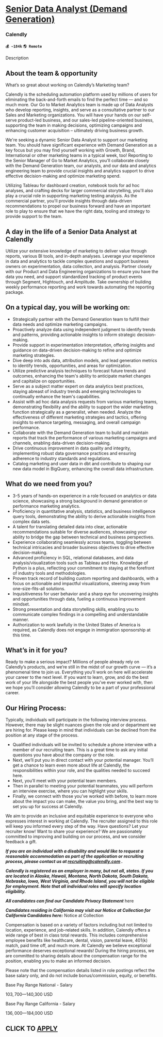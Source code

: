 # [Senior Data Analyst (Demand Generation)](https://www.remotewlb.com/apply/senior-data-analyst-demand-generation)  
### Calendly  
#### `💰 ~184k` `🌎 Remote`  

Description

## **About the team & opportunity**

What’s so great about working on Calendly’s Marketing team?

Calendly is the scheduling automation platform used by millions of users for eliminating the back-and-forth emails to find the perfect time — and so much more. Our Go to Market Analytics team is made up of Data Analysts who develop reporting, insights, and serve as a consultative partner to our Sales and Marketing organizations. You will have your hands on our self-serve product-led business, and our sales-led pipeline-oriented business, supporting the team in making decisions, optimizing campaigns and enhancing customer acquisition – ultimately driving business growth.

We're seeking a dynamic Senior Data Analyst to support our marketing team. You should have significant experience with Demand Generation as a key focus but you may find yourself working with Growth, Brand, International or other marketing teams in a typical week, too! Reporting to the Senior Manager of Go to Market Analytics, you'll collaborate closely with the Demand Generation team, our analysts, and our data and analytics engineering team to provide crucial insights and analytics support to drive effective decision-making and optimize marketing spend.

Utilizing Tableau for dashboard creation, notebook tools for ad hoc analyses, and crafting decks for larger commercial storytelling, you'll also play a crucial role in supporting marketing testing analysis. As the commercial partner, you'll provide insights through data-driven recommendations to propel our business forward and have an important role to play to ensure that we have the right data, tooling and strategy to provide support to the team.

## **A day in the life of a Senior Data Analyst at Calendly**

Utilize your extensive knowledge of marketing to deliver value through reports, various BI tools, and in-depth analyses. Leverage your experience in data and analytics to tackle complex questions and support business owners on experimentation, data collection, and analysis. Partner closely with our Product and Data Engineering organizations to ensure you have the data you need, and support standardized tracking of product events through Segment, Hightouch, and Amplitude. Take ownership of building weekly performance reporting and work towards automating the reporting package.

## **On a typical day, you will be working on:**

  * Strategically partner with the Demand Generation team to fulfill their data needs and optimize marketing campaigns.
  * Proactively analyze data using independent judgment to identify trends and patterns, providing actionable insights to inform strategic decision-making.
  * Provide support in experimentation interpretation, offering insights and guidance on data-driven decision-making to refine and optimize marketing strategies.
  * Dive deep into ads data, attribution models, and lead generation metrics to identify trends, opportunities, and areas for optimization.
  * Utilize predictive analysis techniques to forecast future trends and outcomes, enhancing the team's ability to anticipate market changes and capitalize on opportunities.
  * Serve as a subject matter expert on data analytics best practices, staying abreast of industry trends and emerging technologies to continually enhance the team's capabilities.
  * Assist with ad hoc data analysis requests from various marketing teams, demonstrating flexibility and the ability to support the wider marketing function strategically as a generalist, when needed. Analyze the effectiveness of different marketing strategies and tactics, offering insights to enhance targeting, messaging, and overall campaign performance.
  * Collaborate with the Demand Generation team to build and maintain reports that track the performance of various marketing campaigns and channels, enabling data-driven decision-making.
  * Drive continuous improvement in data quality and integrity, implementing robust data governance practices and ensuring adherence to industry standards and regulations.
  * Catalog marketing and user data in dbt and contribute to shaping our new data model in BigQuery, enhancing the overall data infrastructure.

## **What do we need from you?**

  * 3-5 years of hands-on experience in a role focused on analytics or data science, showcasing a strong background in demand generation or performance marketing analytics.
  * Proficiency in quantitative analysis, statistics, and business intelligence query tools, demonstrating the ability to derive actionable insights from complex data sets.
  * A talent for translating detailed data into clear, actionable recommendations suitable for diverse audiences, showcasing your ability to bridge the gap between technical and business perspectives.
  * Experience collaborating seamlessly across teams, toggling between technical intricacies and broader business objectives to drive effective decision-making.
  * Advanced proficiency in SQL, relational databases, and data analysis/visualization tools such as Tableau and Hex. Knowledge of Python is a plus, reflecting your commitment to staying at the forefront of industry tools and methodologies.
  * Proven track record of building custom reporting and dashboards, with a focus on actionable and impactful visualizations, steering away from one-size-fits-all solutions.
  * Inquisitiveness for user behavior and a sharp eye for uncovering insights and opportunities through data, fueling a continuous improvement mindset.
  * Strong presentation and data storytelling skills, enabling you to communicate complex findings in a compelling and understandable manner.
  * Authorization to work lawfully in the United States of America is required, as Calendly does not engage in immigration sponsorship at this time.

## **What’s in it for you?**

Ready to make a serious impact? Millions of people already rely on Calendly’s products, and we’re still in the midst of our growth curve — it’s a phenomenal time to join us. Everything you’ll work on here will accelerate your career to the next level. If you want to learn, grow, and do the best work of your life alongside the best people you’ve ever worked with, then we hope you’ll consider allowing Calendly to be a part of your professional career.

## **Our Hiring Process:**

Typically, individuals will participate in the following interview process. However, there may be slight nuances given the role and or department we are hiring for. Please keep in mind that individuals can be declined from the position at any stage of the process.

  * Qualified individuals will be invited to schedule a phone interview with a member of our recruiting team. This is a great time to ask any initial questions you have about the company or the role.
  * Next, we’ll put you in direct contact with your potential manager. You’ll get a chance to learn even more about life at Calendly, the responsibilities within your role, and the qualities needed to succeed here.
  * Next, you’ll meet with your potential team members.
  * Then in parallel to meeting your potential teammates, you will perform an interview exercise, where you can highlight your skills.
  * Finally, we connect with those you’ve worked with before, to learn more about the impact you can make, the value you bring, and the best way to set you up for success at Calendly.

We aim to provide an inclusive and equitable experience to everyone who expresses interest in working at Calendly. The recruiter assigned to this role will keep you informed every step of the way. Have questions? Let your recruiter know! Want to share your experience? We are passionately committed to improving and building on our process, and we consider feedback a gift.

**_If you are an individual with a disability and would like to request a reasonable accommodation as part of the application or recruiting process, please contact us at recruiting@calendly.com ._**

**_Calendly is registered as an employer in many, but not all, states. If you are located in Alaska, Hawaii, Montana, North Dakota, South Dakota, Nebraska, Iowa, West Virginia, and Rhode Island, you will not be eligible for employment. Note that all individual roles will specify location eligibility._**

**_All candidates can find our Candidate Privacy Statement_** here

**_Candidates residing in California may visit our Notice at Collection for California Candidates here:_** Notice at Collection

Compensation is based on a variety of factors including but not limited to location, experience, and job-related skills. In addition, Calendly offers a wide range of best in class total rewards. This includes comprehensive employee benefits like healthcare, dental, vision, parental leave, 401(k) match, paid time off, and much more. At Calendly we believe exceptional performance deserves exceptional rewards! During the hiring process, we are committed to sharing details about the compensation range for the position, enabling you to make an informed decision.

Please note that the compensation details listed in role postings reflect the base salary only, and do not include bonus/commission, equity, or benefits.

Base Pay Range National - Salary

$103,700—$140,300 USD

Base Pay Range California - Salary

$136,000—$184,000 USD

  
## CLICK TO [APPLY](https://www.remotewlb.com/apply/senior-data-analyst-demand-generation)

